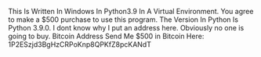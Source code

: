 This Is Written In Windows In Python3.9 In A Virtual Environment. You agree to make a $500 purchase to use this program. The Version In Python Is Python 3.9.0. I dont know why I put an address here. Obviously no one is going to buy. Bitcoin Address Send Me $500 in Bitcoin Here: 1P2ESzjd3BgHzCRPoKnp8QPKfZ8pcKANdT